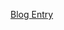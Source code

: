 [Blog Entry](https://www.jbssolutions.com/resources/blog/creating-react-app-scratch-webpack5-typescript4-react17-part-1/)
